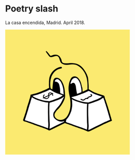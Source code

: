 # Poetry slash

La casa encendida, Madrid. April 2018.

<img src="doc/poetry-slash.png" width="400px">

